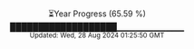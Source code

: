 <p align="center">
⏳Year Progress (65.59 %) <br>
███████████████████▁▁▁▁▁▁▁▁▁▁▁ <br>
<sub>Updated: Wed, 28 Aug 2024 01:25:50 GMT</sub>
</p>

